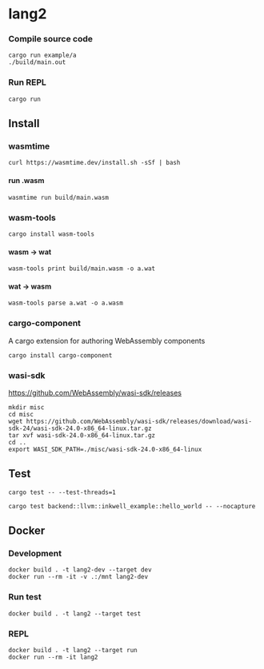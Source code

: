# lang2

### Compile source code

```
cargo run example/a
./build/main.out
```

### Run REPL
```
cargo run
```

## Install

### wasmtime
```
curl https://wasmtime.dev/install.sh -sSf | bash
```

#### run .wasm
```
wasmtime run build/main.wasm
```

### wasm-tools
```
cargo install wasm-tools
```

#### wasm -> wat
```
wasm-tools print build/main.wasm -o a.wat
```

#### wat -> wasm
```
wasm-tools parse a.wat -o a.wasm
```

### cargo-component
A cargo extension for authoring WebAssembly components
```
cargo install cargo-component
```

### wasi-sdk
https://github.com/WebAssembly/wasi-sdk/releases
```
mkdir misc
cd misc
wget https://github.com/WebAssembly/wasi-sdk/releases/download/wasi-sdk-24/wasi-sdk-24.0-x86_64-linux.tar.gz
tar xvf wasi-sdk-24.0-x86_64-linux.tar.gz
cd ..
export WASI_SDK_PATH=./misc/wasi-sdk-24.0-x86_64-linux
```

## Test

```
cargo test -- --test-threads=1
```
```
cargo test backend::llvm::inkwell_example::hello_world -- --nocapture
```

## Docker

### Development
```
docker build . -t lang2-dev --target dev
docker run --rm -it -v .:/mnt lang2-dev
```

### Run test
```
docker build . -t lang2 --target test
```

### REPL
```
docker build . -t lang2 --target run
docker run --rm -it lang2
```
